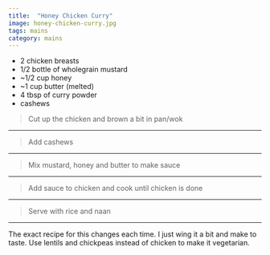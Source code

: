 ```yaml
---
title:  "Honey Chicken Curry"
image: honey-chicken-curry.jpg
tags: mains
category: mains
---
```


* 2 chicken breasts
* 1/2 bottle of wholegrain mustard
* ~1/2 cup honey
* ~1 cup butter (melted)
* 4 tbsp of curry powder
* cashews


> Cut up the chicken and brown a bit in pan/wok

---

> Add cashews

---

> Mix mustard, honey and butter to make sauce

---

> Add sauce to chicken and cook until chicken is done

---

> Serve with rice and naan

---

The exact recipe for this changes each time. I just wing it a bit and make to taste.
Use lentils and chickpeas instead of chicken to make it vegetarian.
